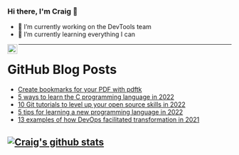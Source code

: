 ### Hi there, I'm Craig 👋

<!--
**CraigTeelFugro/CraigTeelFugro** is a ✨ _special_ ✨ repository because its `README.md` (this file) appears on your GitHub profile.

Here are some ideas to get you started:
-->

- 🔭 I’m currently working on the DevTools team
- 🌱 I’m currently learning everything I can

[<img align="left" alt="Craig Teel | LinkedIn" width="22px" src="https://cdn.jsdelivr.net/npm/simple-icons@v3/icons/linkedin.svg" />][linkedin]

---

# GitHub Blog Posts

<!-- BLOG-POST-LIST:START -->
- [Create bookmarks for your PDF with pdftk](https://opensource.com/article/22/1/pdf-metadata-pdftk)
- [5 ways to learn the C programming language in 2022](https://opensource.com/article/22/1/c-programming)
- [10 Git tutorials to level up your open source skills in 2022](https://opensource.com/article/22/1/git-tutorials)
- [5 tips for learning a new programming language in 2022](https://opensource.com/article/22/1/learn-programming)
- [13 examples of how DevOps facilitated transformation in 2021](https://opensource.com/article/22/1/devops-transformation)
<!-- BLOG-POST-LIST:END -->

## [![Craig's github stats](https://github-readme-stats.vercel.app/api?username=craigteelfugro)](https://github.com/anuraghazra/github-readme-stats)


[linkedin]: https://linkedin.com/in/craig-teel-b8786771
